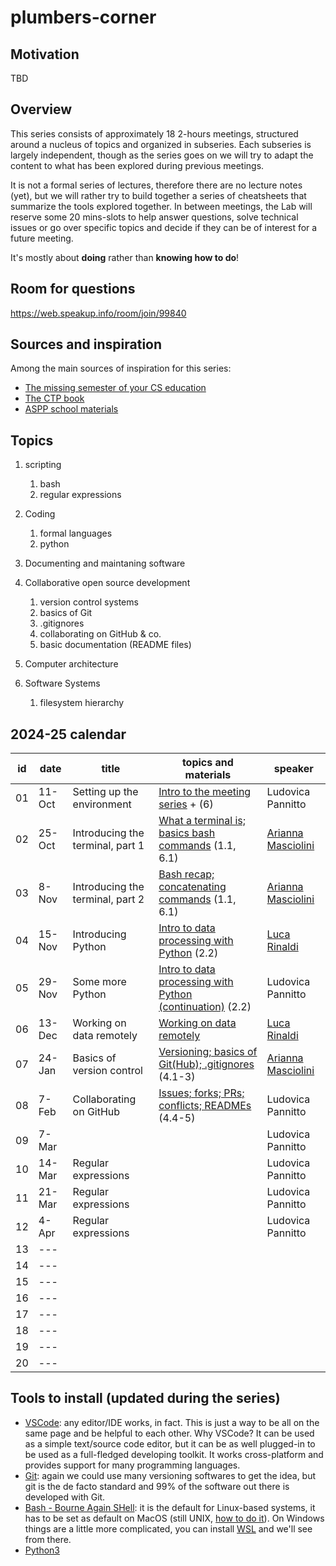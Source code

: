 # plumbers-corner

## Motivation

TBD

## Overview

This series consists of approximately 18 2-hours meetings, structured around a nucleus of topics and organized in subseries.
Each subseries is largely independent, though as the series goes on we will try to adapt the content to what has been explored during previous meetings.

It is not a formal series of lectures, therefore there are no lecture notes (yet), but we will rather try to build together a series of cheatsheets that summarize the tools explored together.
In between meetings, the Lab will reserve some 20 mins-slots to help answer questions, solve technical issues or go over specific topics and decide if they can be of interest for a future meeting.

It's mostly about **doing** rather than **knowing how to do**!

## Room for questions

<https://web.speakup.info/room/join/99840>

## Sources and inspiration

Among the main sources of inspiration for this series:

- [The missing semester of your CS education](https://missing.csail.mit.edu/)
- [The CTP book](https://comp-think.github.io/)
- [ASPP school materials](https://aspp.school/wiki/)

## Topics

1. scripting
   1. bash
   2. regular expressions

2. Coding
   1. formal languages
   2. python

3. Documenting and maintaning software

4. Collaborative open source development
   1. version control systems
   2. basics of Git
   3. .gitignores
   4. collaborating on GitHub & co.
   5. basic documentation (README files)

5. Computer architecture

6. Software Systems
   1. filesystem hierarchy

## 2024-25 calendar

| id  | date   | title                                | topics and materials                                                     | speaker                                           |
| --- | ------ | ------------------------------------ | ------------------------------------------------------------------------ | ------------------------------------------------- |
| 01  | 11-Oct | Setting up the environment           | [Intro to the meeting series](introduction) + (6)                        | Ludovica Pannitto                                 |
| 02  | 25-Oct | Introducing the terminal, part 1     | [What a terminal is; basics bash commands](terminal) (1.1, 6.1)          | [Arianna Masciolini](https://harisont.github.io/) |
| 03  | 8-Nov  | Introducing the terminal, part 2     | [Bash recap; concatenating commands](terminal) (1.1, 6.1)                | [Arianna Masciolini](https://harisont.github.io/) |
| 04  | 15-Nov | Introducing Python                   | [Intro to data processing with Python](python) (2.2)                     | [Luca Rinaldi](https://github.com/lucarin91)      |
| 05  | 29-Nov | Some more Python                     | [Intro to data processing with Python (continuation)](python) (2.2)      | Ludovica Pannitto                                 |
| 06  | 13-Dec | Working on data remotely             | [Working on data remotely](working_remotely)                             | [Luca Rinaldi](https://github.com/lucarin91)      |
| 07  | 24-Jan | Basics of version control            | [Versioning; basics of Git(Hub); .gitignores](git) (4.1-3)               | [Arianna Masciolini](https://harisont.github.io/) |
| 08  | 7-Feb  | Collaborating on GitHub              | [Issues; forks; PRs; conflicts; READMEs](collaboration) (4.4-5)          | Ludovica Pannitto                                 |
| 09  | 7-Mar  |                                      |                                                                          | Ludovica Pannitto                                 |
| 10  | 14-Mar | Regular expressions                  |                                                                          | Ludovica Pannitto                                 |
| 11  | 21-Mar | Regular expressions                  |                                                                          | Ludovica Pannitto                                 |
| 12  | 4-Apr  | Regular expressions                  |                                                                          | Ludovica Pannitto                                 |
| 13  | ---    |                                      |                                                                          |                                                   |
| 14  | ---    |                                      |                                                                          |                                                   |
| 15  | ---    |                                      |                                                                          |                                                   |
| 16  | ---    |                                      |                                                                          |                                                   |
| 17  | ---    |                                      |                                                                          |                                                   |
| 18  | ---    |                                      |                                                                          |                                                   |
| 19  | ---    |                                      |                                                                          |                                                   |
| 20  | ---    |                                      |                                                                          |                                                   |

## Tools to install (updated during the series)

- [VSCode](https://code.visualstudio.com/): any editor/IDE works, in fact. This is just a way to be all on the same page and be helpful to each other. Why VSCode? It can be used as a simple text/source code editor, but it can be as well plugged-in to be used as a full-fledged developing toolkit. It works cross-platform and provides support for many programming languages.
- [Git](https://git-scm.com/): again we could use many versioning softwares to get the idea, but git is the de facto standard and 99% of the software out there is developed with Git.
- [Bash - Bourne Again SHell](https://www.gnu.org/software/bash/): it is the default for Linux-based systems, it has to be set as default on MacOS (still UNIX, [how to do it](https://medium.com/@alvyynm/how-to-change-your-default-shell-from-zsh-to-bash-on-mac-0bbd481b4a8d)). On Windows things are a little more complicated, you can install [WSL](https://learn.microsoft.com/en-us/windows/wsl/install) and we'll see from there.
- [Python3](https://www.python.org/downloads/)
